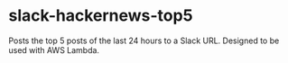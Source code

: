 # slack-hackernews-top5
Posts the top 5 posts of the last 24 hours to a Slack URL.  Designed to be used with AWS Lambda.
